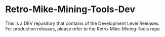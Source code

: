 # Retro-Mike-Mining-Tools-Dev
This is a DEV repository that contains of the Development Level Releases. For production releases, please refer to the Retro-Mike-Mining-Tools repo
